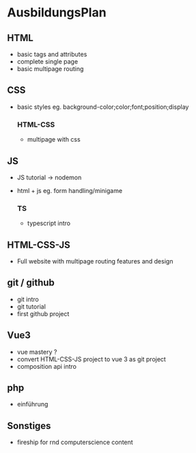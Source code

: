 # AusbildungsPlan

## HTML

- basic tags and attributes
- complete single page
- basic multipage routing

## CSS

- basic styles eg. background-color;color;font;position;display

  ### HTML-CSS

  - multipage with css

## JS

- JS tutorial -> nodemon
- html + js eg. form handling/minigame

  ### TS

  - typescript intro

## HTML-CSS-JS

- Full website with multipage routing features and design

## git / github

- git intro
- git tutorial
- first github project

## Vue3

- vue mastery ?
- convert HTML-CSS-JS project to vue 3 as git project
- composition api intro

## php

- einführung

## Sonstiges

- fireship for rnd computerscience content
